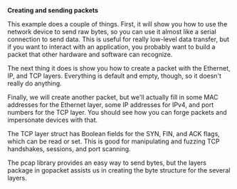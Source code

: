 **Creating and sending packets**

This example does a couple of things. First, it will show you how to use the network device to send raw bytes, so you can use it almost like a serial connection to send data. This is useful for really low-level data transfer, but if you want to interact with an application, you probably want to build a packet that other hardware and software can recognize.

The next thing it does is show you how to create a packet with the Ethernet, IP, and TCP layers. Everything is default and empty, though, so it doesn't really do anything.

Finally, we will create another packet, but we'll actually fill in some MAC addresses for the Ethernet layer, some IP addresses for IPv4, and port numbers for the TCP layer. You should see how you can forge packets and impersonate devices with that.

The TCP layer struct has Boolean fields for the SYN, FIN, and ACK flags, which can be read or set. This is good for manipulating and fuzzing TCP handshakes, sessions, and port scanning.

The pcap library provides an easy way to send bytes, but the layers package in gopacket assists us in creating the byte structure for the several layers.
